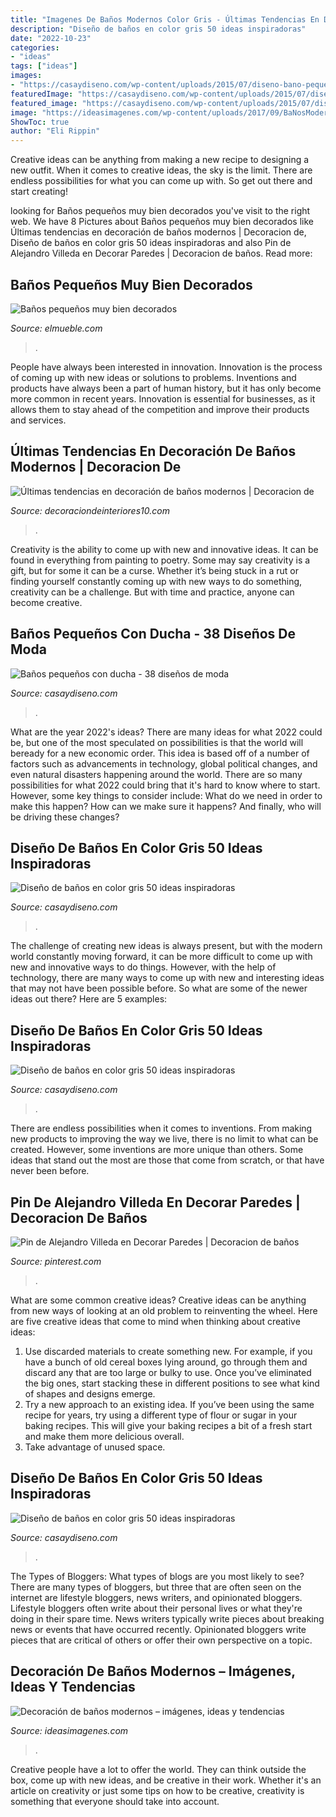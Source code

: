 ```yaml
---
title: "Imagenes De Baños Modernos Color Gris - Últimas Tendencias En Decoración De Baños Modernos"
description: "Diseño de baños en color gris 50 ideas inspiradoras"
date: "2022-10-23"
categories:
- "ideas"
tags: ["ideas"]
images:
- "https://casaydiseno.com/wp-content/uploads/2015/07/diseno-bano-pequeno-banera-marmol-pared.jpg"
featuredImage: "https://casaydiseno.com/wp-content/uploads/2015/07/diseno-bano-pequeno-banera-marmol-pared.jpg"
featured_image: "https://casaydiseno.com/wp-content/uploads/2015/07/diseno-de-banos-lavabos-blancos-suelo-madera.jpg"
image: "https://ideasimagenes.com/wp-content/uploads/2017/09/BaNosModernos19.jpg"
ShowToc: true
author: "Eli Rippin"
---
```



Creative ideas can be anything from making a new recipe to designing a new outfit. When it comes to creative ideas, the sky is the limit. There are endless possibilities for what you can come up with. So get out there and start creating!

	

		
looking for Baños pequeños muy bien decorados you've visit to the right web. We have 8 Pictures about Baños pequeños muy bien decorados like Últimas tendencias en decoración de baños modernos | Decoracion de, Diseño de baños en color gris 50 ideas inspiradoras and also Pin de Alejandro Villeda en Decorar Paredes | Decoracion de baños. Read more:
		
    
## Baños Pequeños Muy Bien Decorados

<img loading=lazy src="https://www.elmueble.com/medio/2017/02/27/00426627-ob_3c697032.jpg" onerror="this.onerror=null;this.src='https://tse2.mm.bing.net/th?id=OIP.1TsFd_CLHrNb98p-bHyqGwHaLH&amp;pid=15.1';" alt="Baños pequeños muy bien decorados">

_Source: elmueble.com_

>. 

	

People have always been interested in innovation. Innovation is the process of coming up with new ideas or solutions to problems. Inventions and products have always been a part of human history, but it has only become more common in recent years. Innovation is essential for businesses, as it allows them to stay ahead of the competition and improve their products and services.

    
## Últimas Tendencias En Decoración De Baños Modernos | Decoracion De

<img loading=lazy src="http://www.decoraciondeinteriores10.com/wp-content/uploads/2014/11/baños-modernos.jpg" onerror="this.onerror=null;this.src='https://tse2.mm.bing.net/th?id=OIP.0VRUgm_dcJlaLC1gkvTbvQHaKp&amp;pid=15.1';" alt="Últimas tendencias en decoración de baños modernos | Decoracion de">

_Source: decoraciondeinteriores10.com_

>. 

	

Creativity is the ability to come up with new and innovative ideas. It can be found in everything from painting to poetry. Some may say creativity is a gift, but for some it can be a curse. Whether it’s being stuck in a rut or finding yourself constantly coming up with new ways to do something, creativity can be a challenge. But with time and practice, anyone can become creative.

    
## Baños Pequeños Con Ducha - 38 Diseños De Moda

<img loading=lazy src="https://casaydiseno.com/wp-content/uploads/2015/12/diseño-baño-moderno-ducha.jpg" onerror="this.onerror=null;this.src='https://tse2.mm.bing.net/th?id=OIP.peiODeu4on3ls_mEbNNG_AHaJ3&amp;pid=15.1';" alt="Baños pequeños con ducha - 38 diseños de moda">

_Source: casaydiseno.com_

>. 

	

What are the year 2022's ideas?
There are many ideas for what 2022 could be, but one of the most speculated on possibilities is that the world will beready for a new economic order. This idea is based off of a number of factors such as advancements in technology, global political changes, and even natural disasters happening around the world. There are so many possibilities for what 2022 could bring that it's hard to know where to start. However, some key things to consider include: What do we need in order to make this happen? How can we make sure it happens? And finally, who will be driving these changes?

    
## Diseño De Baños En Color Gris 50 Ideas Inspiradoras

<img loading=lazy src="https://casaydiseno.com/wp-content/uploads/2015/07/diseno-bano-pequeno-banera-marmol-pared.jpg" onerror="this.onerror=null;this.src='https://tse4.mm.bing.net/th?id=OIP.bzpaVuqNbvG5U0kVUT5qiQHaLH&amp;pid=15.1';" alt="Diseño de baños en color gris 50 ideas inspiradoras">

_Source: casaydiseno.com_

>. 

	

The challenge of creating new ideas is always present, but with the modern world constantly moving forward, it can be more difficult to come up with new and innovative ways to do things. However, with the help of technology, there are many ways to come up with new and interesting ideas that may not have been possible before. So what are some of the newer ideas out there? Here are 5 examples: 

    
## Diseño De Baños En Color Gris 50 Ideas Inspiradoras

<img loading=lazy src="https://casaydiseno.com/wp-content/uploads/2015/07/diseno-de-banos-jacuzzi-paredes-gris-cuadro-decorativo.jpg" onerror="this.onerror=null;this.src='https://tse2.mm.bing.net/th?id=OIP.L7KFLO3jDtwJ_rLTtm6-bwHaLG&amp;pid=15.1';" alt="Diseño de baños en color gris 50 ideas inspiradoras">

_Source: casaydiseno.com_

>. 

	

There are endless possibilities when it comes to inventions. From making new products to improving the way we live, there is no limit to what can be created. However, some inventions are more unique than others. Some ideas that stand out the most are those that come from scratch, or that have never been before.

    
## Pin De Alejandro Villeda En Decorar Paredes | Decoracion De Baños

<img loading=lazy src="https://i.pinimg.com/736x/59/a0/ff/59a0ff72070f1ee50ebe7b50bd50b466.jpg" onerror="this.onerror=null;this.src='https://tse4.mm.bing.net/th?id=OIP.7SQ9OAQJC8Wy4d5fJhH5gQHaKA&amp;pid=15.1';" alt="Pin de Alejandro Villeda en Decorar Paredes | Decoracion de baños">

_Source: pinterest.com_

>. 

	

What are some common creative ideas?
Creative ideas can be anything from new ways of looking at an old problem to reinventing the wheel. Here are five creative ideas that come to mind when thinking about creative ideas: 
1. Use discarded materials to create something new. For example, if you have a bunch of old cereal boxes lying around, go through them and discard any that are too large or bulky to use. Once you’ve eliminated the big ones, start stacking these in different positions to see what kind of shapes and designs emerge.
2. Try a new approach to an existing idea. If you’ve been using the same recipe for years, try using a different type of flour or sugar in your baking recipes. This will give your baking recipes a bit of a fresh start and make them more delicious overall.
3. Take advantage of unused space.

    
## Diseño De Baños En Color Gris 50 Ideas Inspiradoras

<img loading=lazy src="https://casaydiseno.com/wp-content/uploads/2015/07/diseno-de-banos-lavabos-blancos-suelo-madera.jpg" onerror="this.onerror=null;this.src='https://tse3.mm.bing.net/th?id=OIP.t1MUc2Dt1em2SK0gyu8d5QHaEo&amp;pid=15.1';" alt="Diseño de baños en color gris 50 ideas inspiradoras">

_Source: casaydiseno.com_

>. 

	

The Types of Bloggers: What types of blogs are you most likely to see?
There are many types of bloggers, but three that are often seen on the internet are lifestyle bloggers, news writers, and opinionated bloggers. Lifestyle bloggers often write about their personal lives or what they're doing in their spare time. News writers typically write pieces about breaking news or events that have occurred recently. Opinionated bloggers write pieces that are critical of others or offer their own perspective on a topic.

    
## Decoración De Baños Modernos – Imágenes, Ideas Y Tendencias

<img loading=lazy src="https://ideasimagenes.com/wp-content/uploads/2017/09/BaNosModernos19.jpg" onerror="this.onerror=null;this.src='https://tse2.mm.bing.net/th?id=OIP.ds8YGkaOigD171lCbrUoVQHaK0&amp;pid=15.1';" alt="Decoración de baños modernos – imágenes, ideas y tendencias">

_Source: ideasimagenes.com_

>. 

	

Creative people have a lot to offer the world. They can think outside the box, come up with new ideas, and be creative in their work. Whether it's an article on creativity or just some tips on how to be creative, creativity is something that everyone should take into account.

